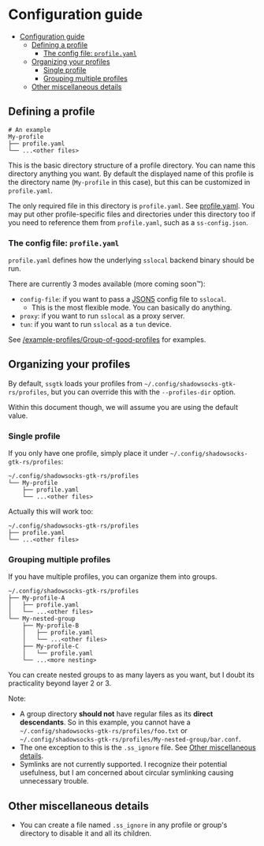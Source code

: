 
# Configuration guide

- [Configuration guide](#configuration-guide)
  - [Defining a profile](#defining-a-profile)
    - [The config file: `profile.yaml`](#the-config-file-profileyaml)
  - [Organizing your profiles](#organizing-your-profiles)
    - [Single profile](#single-profile)
    - [Grouping multiple profiles](#grouping-multiple-profiles)
  - [Other miscellaneous details](#other-miscellaneous-details)

## Defining a profile

```
# An example
My-profile
├── profile.yaml
└── ...<other files>
```

This is the basic directory structure of a profile directory. You can name this directory anything you want.
By default the displayed name of this profile is the directory name (`My-profile` in this case),
but this can be customized in `profile.yaml`.

The only required file in this directory is `profile.yaml`. See [profile.yaml](#profileyaml).
You may put other profile-specific files and directories under this directory too
if you need to reference them from `profile.yaml`, such as a `ss-config.json`.

### The config file: `profile.yaml`

`profile.yaml` defines how the underlying `sslocal` backend binary should be run.

There are currently 3 modes available (more coming soon™️):
 - `config-file`: if you want to pass a [JSON5](https://json5.org/) config file to `sslocal`.
   - This is the most flexible mode. You can basically do anything.
 - `proxy`: if you want to run `sslocal` as a proxy server.
 - `tun`: if you want to run `sslocal` as a `tun` device.

See [/example-profiles/Group-of-good-profiles](/example-profiles/Group-of-good-profiles) for examples.

## Organizing your profiles

By default, `ssgtk` loads your profiles from `~/.config/shadowsocks-gtk-rs/profiles`,
but you can override this with the `--profiles-dir` option.

Within this document though, we will assume you are using the default value.

### Single profile

If you only have one profile, simply place it under `~/.config/shadowsocks-gtk-rs/profiles`:

```
~/.config/shadowsocks-gtk-rs/profiles
└── My-profile
    ├── profile.yaml
    └── ...<other files>
```

Actually this will work too:
```
~/.config/shadowsocks-gtk-rs/profiles
├── profile.yaml
└── ...<other files>
```

### Grouping multiple profiles

If you have multiple profiles, you can organize them into groups.

```
~/.config/shadowsocks-gtk-rs/profiles
├── My-profile-A
│   ├── profile.yaml
│   └── ...<other files>
└── My-nested-group
    ├── My-profile-B
    │   ├── profile.yaml
    │   └── ...<other files>
    ├── My-profile-C
    │   └── profile.yaml
    └── ...<more nesting>
```

You can create nested groups to as many layers as you want, but I doubt its practicality beyond layer 2 or 3.

Note:
 - A group directory **should not** have regular files as its **direct descendants**.
     So in this example, you cannot have a `~/.config/shadowsocks-gtk-rs/profiles/foo.txt`
     or `~/.config/shadowsocks-gtk-rs/profiles/My-nested-group/bar.conf`.
 - The one exception to this is the `.ss_ignore` file. See [Other miscellaneous details](#other-miscellaneous-details).
 - Symlinks are not currently supported. I recognize their potential usefulness,
     but I am concerned about circular symlinking causing unnecessary trouble.

## Other miscellaneous details

 - You can create a file named `.ss_ignore` in any profile or group's directory
     to disable it and all its children.
